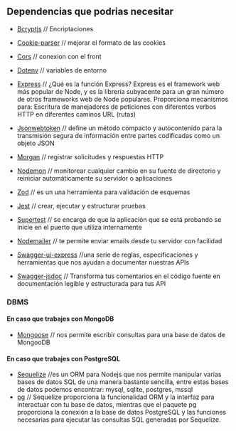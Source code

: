 ## Dependencias que podrias necesitar

- [Bcryptjs](https://www.npmjs.com/package/bcryptjs) // Encriptaciones
- [Cookie-parser](https://www.npmjs.com/package/cookie-parser) // mejorar el formato de las cookies
- [Cors](https://www.npmjs.com/package/cors) // conexion con el front
- [Dotenv](https://www.npmjs.com/package/dotenv) // variables de entorno
- [Express](https://expressjs.com/) // ¿Qué es la función Express?
  Express es el framework web más popular de Node, y es la librería subyacente para un gran número de otros frameworks web de Node populares. Proporciona mecanismos para: Escritura de manejadores de peticiones con diferentes verbos HTTP en diferentes caminos URL (rutas)
- [Jsonwebtoken](https://www.npmjs.com/package/jsonwebtoken) // define un método compacto y autocontenido para la transmisión segura de información entre partes codificadas como un objeto JSON

- [Morgan](https://www.npmjs.com/package/morgan) // registrar solicitudes y respuestas HTTP
- [Nodemon](https://www.npmjs.com/package/nodemon) // monitorear cualquier cambio en su fuente de directorio y reiniciar automáticamente su servidor o aplicaciones
- [Zod](https://www.npmjs.com/package/zod) // es un una herramienta para validación de esquemas
- [Jest](https://jestjs.io/docs/getting-started) // crear, ejecutar y estructurar pruebas
- [Supertest](https://www.npmjs.com/package/supertest) // se encarga de que la aplicación que se está probando se inicie en el puerto que utiliza internamente
- [Nodemailer](https://nodemailer.com/) // te permite enviar emails desde tu servidor con facilidad
- [Swagger-ui-express](https://www.npmjs.com/package/swagger-ui-express) //una serie de reglas, especificaciones y herramientas que nos ayudan a documentar nuestras APIs
- [Swagger-jsdoc](https://www.npmjs.com/package/swagger-jsdoc) // Transforma tus comentarios en el código fuente en documentación legible y estructurada para tus API

### DBMS

#### En caso que trabajes con MongoDB

- [Mongoose](https://mongoosejs.com/) // nos permite escribir consultas para una base de datos de MongooDB

#### En caso que trabajes con PostgreSQL

- [Sequelize](https://www.npmjs.com/package/sequelize) //es un ORM para Nodejs que nos permite manipular varias bases de datos SQL de una manera bastante sencilla, entre estas bases de datos podemos encontrar: mysql, sqlite, postgres, mssql
- [pg](https://www.npmjs.com/package/pg) // Sequelize proporciona la funcionalidad ORM y la interfaz para interactuar con tu base de datos, mientras que el paquete pg proporciona la conexión a la base de datos PostgreSQL y las funciones necesarias para ejecutar las consultas SQL generadas por Sequelize.
